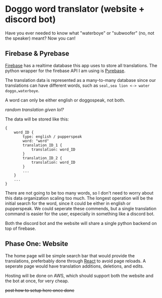 # Doggo word translator (website + discord bot)

Have you ever needed to know what "waterboye" or "subwoofer" (no, not the speaker) meant? Now you can!

## Firebase & Pyrebase
[Firebase](https://firebase.google.com) has a realtime database this app uses to store all translations. The python wrapper for the firebase API I am using is [Pyrebase](https://github.com/thisbejim/Pyrebase).


The translation data is represented as a many-to-many database since our translations can have different words, such as `seal,sea lion <-> water doggo,waterboye`.

A word can only be either english or doggospeak, not both.

*random translation given lol?*

The data will be stored like this:

```
{
	word_ID {
		type: english / pupperspeak
		word: "word"
		translation_ID_1 {
			translation: word_ID
		}
		translation_ID_2 {
			translation: word_ID
		}
		...
	}
	...
}
```

There are not going to be too many words, so I don't need to worry about this data organization scaling too much. The longest operation will be the initial search for the word, since it could be either in english or pupperspeak. We could seperate these commends, but a single translation command is easier for the user, especially in something like a discord bot.

Both the discord bot and the website will share a single python backend on top of firebase.

## Phase One: Website
The home page will be simple search bar that would provide the translations, preferbably done through [React](https://facebook.github.io/react/) to avoid page reloads. A seperate page would have translation additions, deletions, and edits. 

Hosting will be done on AWS, which should support both the website and the bot at once, for very cheap.

~~post how to setup here once done~~


